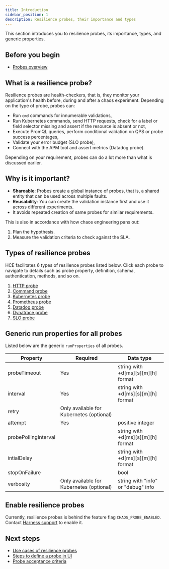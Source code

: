 ```yaml
---
title: Introduction
sidebar_position: 1
description: Resilience probes, their importance and types
---
```

This section introduces you to resilience probes, its importance, types, and generic properties.

## Before you begin

* [Probes overview](/docs/chaos-engineering/features/probes/overview.md)

## What is a resilience probe?

Resilience probes are health-checkers, that is, they monitor your application's health before, during and after a chaos experiment. Depending on the type of probe, probes can:
* Run `cmd` commands for innumerable validations,
* Run Kubernetes commands, send HTTP requests, check for a label or field selector missing and assert if the resource is absent or not,
* Execute PromQL queries, perform conditional valdation on QPS or probe success percentages,
* Validate your error budget (SLO probe),
* Connect with the APM tool and assert metrics (Datadog probe).

Depending on your requirement, probes can do a lot more than what is discussed earlier.

## Why is it important?

* **Shareable**: Probes create a global instance of probes, that is, a shared entity that can be used across multiple faults.
* **Reusability**: You can create the validation instance first and use it across different experiments.
* It avoids repeated creation of same probes for similar requirements.

This is also in accordance with how chaos engineering pans out:
1. Plan the hypothesis.
2. Measure the validation criteria to check against the SLA.

## Types of resilience probes

HCE facilitates 6 types of resilience probes listed below. Click each probe to navigate to details such as probe property, definition, schema, authentication, methods, and so on.

1. [HTTP probe](/docs/chaos-engineering/features/probes/http-probe)
2. [Command probe](/docs/chaos-engineering/features/probes/cmd-probe)
3. [Kubernetes probe](/docs/chaos-engineering/features/probes/k8s-probe)
4. [Prometheus probe](/docs/chaos-engineering/features/probes/prom-probe)
5. [Datadog probe](/docs/chaos-engineering/features/probes/datadog-probe)
6. [Dynatrace probe](/docs/chaos-engineering/features/probes/dynatrace-probe)
7. [SLO probe](/docs/chaos-engineering/features/probes/slo-probe)

## Generic run properties for all probes

Listed below are the generic `runProperties` of all probes.

| Property             | Required                                 | Data type                          |
|----------------------|------------------------------------------|------------------------------------|
| probeTimeout         | Yes                                      | string with +d[ms][s][m][h] format |
| interval             | Yes                                      | string with +d[ms][s][m][h] format |
| retry                | Only available for Kubernetes (optional) |                                    |
| attempt              | Yes                                      | positive integer                   |
| probePollingInterval |                                          | string with +d[ms][s][m][h] format |
| intialDelay          |                                          | string with +d[ms][s][m][h] format |
| stopOnFailure        |                                          | bool                               |
| verbosity            | Only available for Kubernetes (optional) | string with "info" or "debug" info |

## Enable resilience probes

Currently, resilience probes is behind the feature flag `CHAOS_PROBE_ENABLED`. Contact [Harness support](mailto:support@harness.io) to enable it.

## Next steps

* [Use cases of resilience probes](/docs/chaos-engineering/features/probes/overview#common-use-cases)
* [Steps to define a probe in UI](/docs/chaos-engineering/features/resilience-probes/use-probe)
* [Probe acceptance criteria](/docs/chaos-engineering/features/resilience-probes/probe-acceptance-criteria)

